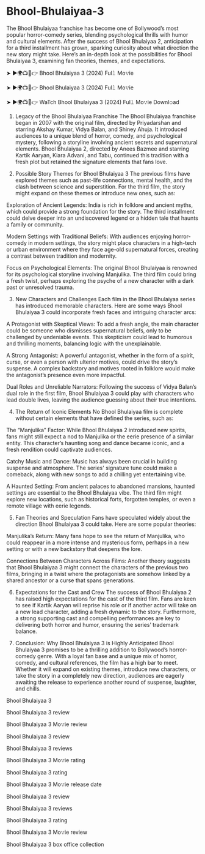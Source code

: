 # Bhool-Bhulaiyaa-3
The Bhool Bhulaiyaa franchise has become one of Bollywood’s most popular horror-comedy series, blending psychological thrills with humor and cultural elements. After the success of Bhool Bhulaiyaa 2, anticipation for a third installment has grown, sparking curiosity about what direction the new story might take. Here’s an in-depth look at the possibilities for Bhool Bhulaiyaa 3, examining fan theories, themes, and expectations.

➤ ►🌍📺📱👉 Bhool Bhulaiyaa 3 (2024) Ful𝚕 Mo𝚟ie

➤ ►🌍📺📱👉 Bhool Bhulaiyaa 3 (2024) Ful𝚕 Mo𝚟ie

➤ ►🌍📺📱👉 WaTch Bhool Bhulaiyaa 3 (2024) Ful𝚕 Mo𝚟ie Downl𝚘ad

1. Legacy of the Bhool Bhulaiyaa Franchise
The Bhool Bhulaiyaa franchise began in 2007 with the original film, directed by Priyadarshan and starring Akshay Kumar, Vidya Balan, and Shiney Ahuja. It introduced audiences to a unique blend of horror, comedy, and psychological mystery, following a storyline involving ancient secrets and supernatural elements. Bhool Bhulaiyaa 2, directed by Anees Bazmee and starring Kartik Aaryan, Kiara Advani, and Tabu, continued this tradition with a fresh plot but retained the signature elements that fans love.

2. Possible Story Themes for Bhool Bhulaiyaa 3
The previous films have explored themes such as past-life connections, mental health, and the clash between science and superstition. For the third film, the story might expand on these themes or introduce new ones, such as:

Exploration of Ancient Legends: India is rich in folklore and ancient myths, which could provide a strong foundation for the story. The third installment could delve deeper into an undiscovered legend or a hidden tale that haunts a family or community.

Modern Settings with Traditional Beliefs: With audiences enjoying horror-comedy in modern settings, the story might place characters in a high-tech or urban environment where they face age-old supernatural forces, creating a contrast between tradition and modernity.

Focus on Psychological Elements: The original Bhool Bhulaiyaa is renowned for its psychological storyline involving Manjulika. The third film could bring a fresh twist, perhaps exploring the psyche of a new character with a dark past or unresolved trauma.

3. New Characters and Challenges
Each film in the Bhool Bhulaiyaa series has introduced memorable characters. Here are some ways Bhool Bhulaiyaa 3 could incorporate fresh faces and intriguing character arcs:

A Protagonist with Skeptical Views: To add a fresh angle, the main character could be someone who dismisses supernatural beliefs, only to be challenged by undeniable events. This skepticism could lead to humorous and thrilling moments, balancing logic with the unexplainable.

A Strong Antagonist: A powerful antagonist, whether in the form of a spirit, curse, or even a person with ulterior motives, could drive the story’s suspense. A complex backstory and motives rooted in folklore would make the antagonist’s presence even more impactful.

Dual Roles and Unreliable Narrators: Following the success of Vidya Balan’s dual role in the first film, Bhool Bhulaiyaa 3 could play with characters who lead double lives, leaving the audience guessing about their true intentions.

4. The Return of Iconic Elements
No Bhool Bhulaiyaa film is complete without certain elements that have defined the series, such as:

The “Manjulika” Factor: While Bhool Bhulaiyaa 2 introduced new spirits, fans might still expect a nod to Manjulika or the eerie presence of a similar entity. This character’s haunting song and dance became iconic, and a fresh rendition could captivate audiences.

Catchy Music and Dance: Music has always been crucial in building suspense and atmosphere. The series' signature tune could make a comeback, along with new songs to add a chilling yet entertaining vibe.

A Haunted Setting: From ancient palaces to abandoned mansions, haunted settings are essential to the Bhool Bhulaiyaa vibe. The third film might explore new locations, such as historical forts, forgotten temples, or even a remote village with eerie legends.

5. Fan Theories and Speculation
Fans have speculated widely about the direction Bhool Bhulaiyaa 3 could take. Here are some popular theories:

Manjulika’s Return: Many fans hope to see the return of Manjulika, who could reappear in a more intense and mysterious form, perhaps in a new setting or with a new backstory that deepens the lore.

Connections Between Characters Across Films: Another theory suggests that Bhool Bhulaiyaa 3 might connect the characters of the previous two films, bringing in a twist where the protagonists are somehow linked by a shared ancestor or a curse that spans generations.

6. Expectations for the Cast and Crew
The success of Bhool Bhulaiyaa 2 has raised high expectations for the cast of the third film. Fans are keen to see if Kartik Aaryan will reprise his role or if another actor will take on a new lead character, adding a fresh dynamic to the story. Furthermore, a strong supporting cast and compelling performances are key to delivering both horror and humor, ensuring the series’ trademark balance.

7. Conclusion: Why Bhool Bhulaiyaa 3 is Highly Anticipated
Bhool Bhulaiyaa 3 promises to be a thrilling addition to Bollywood’s horror-comedy genre. With a loyal fan base and a unique mix of horror, comedy, and cultural references, the film has a high bar to meet. Whether it will expand on existing themes, introduce new characters, or take the story in a completely new direction, audiences are eagerly awaiting the release to experience another round of suspense, laughter, and chills.

Bhool Bhulaiyaa 3

Bhool Bhulaiyaa 3 review

Bhool Bhulaiyaa 3 Mo𝚟ie review

Bhool Bhulaiyaa 3 review

Bhool Bhulaiyaa 3 reviews

Bhool Bhulaiyaa 3 Mo𝚟ie rating

Bhool Bhulaiyaa 3 rating

Bhool Bhulaiyaa 3 Mo𝚟ie release date

Bhool Bhulaiyaa 3 review

Bhool Bhulaiyaa 3 reviews

Bhool Bhulaiyaa 3 rating

Bhool Bhulaiyaa 3 Mo𝚟ie review

Bhool Bhulaiyaa 3 box office collection
